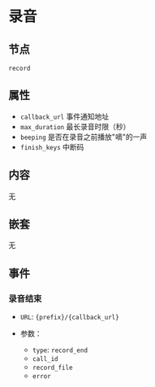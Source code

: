 # 录音

## 节点

```
record
```

## 属性

- `callback_url` 事件通知地址
- `max_duration` 最长录音时限（秒）
- `beeping` 是否在录音之前播放"嘀"的一声
- `finish_keys` 中断码

## 内容

无

## 嵌套

无

## 事件

### 录音结束

- `URL`: `{prefix}/{callback_url}`
- 参数：

  - `type`: `record_end`
  - `call_id`
  - `record_file`
  - `error`
